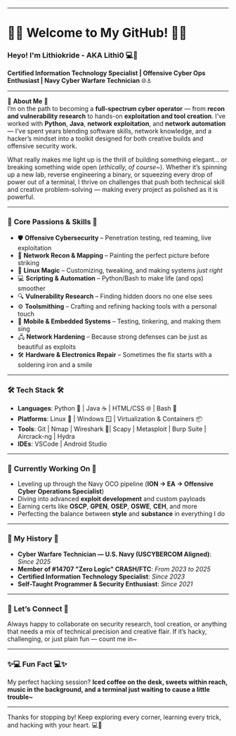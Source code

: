 
---

# 🦋🌙 Welcome to My GitHub! 🌙🦋

### Heyo! I'm Lithiokride - AKA Lithi0 💻🌸  
**Certified Information Technology Specialist | Offensive Cyber Ops Enthusiast | Navy Cyber Warfare Technician** 🌐⚓️

---

🌟 **About Me** 🌟  
I’m on the path to becoming a **full-spectrum cyber operator** — from **recon and vulnerability research** to hands-on **exploitation and tool creation**. I’ve worked with **Python**, **Java**, **network exploitation**, and **network automation** — I’ve spent years blending software skills, network knowledge, and a hacker’s mindset into a toolkit designed for both creative builds and offensive security work.  

What really makes me light up is the thrill of building something elegant… or breaking something wide open (*ethically, of course~*). Whether it’s spinning up a new lab, reverse engineering a binary, or squeezing every drop of power out of a terminal, I thrive on challenges that push both technical skill and creative problem-solving — making every project as polished as it is powerful.

---

### 💖 **Core Passions & Skills** 💖  

* 🛡 **Offensive Cybersecurity** – Penetration testing, red teaming, live exploitation  
* 📡 **Network Recon & Mapping** – Painting the perfect picture before striking  
* 🐧 **Linux Magic** – Customizing, tweaking, and making systems *just right*  
* 💻 **Scripting & Automation** – Python/Bash to make life (and ops) smoother  
* 🔍 **Vulnerability Research** – Finding hidden doors no one else sees  
* ⚙️ **Toolsmithing** – Crafting and refining hacking tools with a personal touch  
* 📲 **Mobile & Embedded Systems** – Testing, tinkering, and making them sing  
* 🖧 **Network Hardening** – Because strong defenses can be just as beautiful as exploits  
* 🛠️ **Hardware & Electronics Repair** – Sometimes the fix starts with a soldering iron and a smile  

---

### 🛠 **Tech Stack** 🛠  
- **Languages**: Python 🐍 | Java ☕ | HTML/CSS 🌐 | Bash 🖤  
- **Platforms**: Linux 🐧 | Windows 🪟 | Virtualization & Containers 📦  
- **Tools**: Git | Nmap | Wireshark 🦈| Scapy | Metasploit | Burp Suite | Aircrack-ng | Hydra
- **IDEs**: VSCode | Android Studio  

---

### 🌱 **Currently Working On** 🌱  
- Leveling up through the Navy OCO pipeline (**ION → EA → Offensive Cyber Operations Specialist**)  
- Diving into advanced **exploit development** and custom payloads  
- Earning certs like **OSCP**, **GPEN**, **OSEP**, **OSWE**, **CEH**, and more  
- Perfecting the balance between **style** and **substance** in everything I do 
---

### 📜 **My History** 📜

- **Cyber Warfare Technician — U.S. Navy (USCYBERCOM Aligned)**: *Since 2025*
- **Member of #14707 "Zero Logic" CRASH/FTC**: *From 2023 to 2025*
- **Certified Information Technology Specialist**: *Since 2023*
- **Self-Taught Programmer & Security Enthusiast**: *Since 2021*

---

### 💌 **Let’s Connect** 💌  
Always happy to collaborate on security research, tool creation, or anything that needs a mix of technical precision and creative flair. If it’s hacky, challenging, or just plain fun — count me in~

---

### ✨💻 Fun Fact 💻✨
My perfect hacking session? **Iced coffee on the desk, sweets within reach, music in the background, and a terminal just waiting to cause a little trouble~**  

---

Thanks for stopping by! Keep exploring every corner, learning every trick, and hacking with your heart. 💻💖
